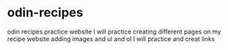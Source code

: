 # odin-recipes
odin recipes practice website
I will practice creating different pages on my recipe website adding images and ul and ol 
I will practice and creat links 